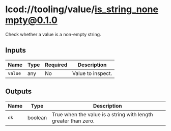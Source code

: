 # lcod://tooling/value/is_string_nonempty@0.1.0

Check whether a value is a non-empty string.

## Inputs

| Name | Type | Required | Description |
| ---- | ---- | -------- | ----------- |
| `value` | any | No | Value to inspect. |

## Outputs

| Name | Type | Description |
| ---- | ---- | ----------- |
| `ok` | boolean | True when the value is a string with length greater than zero. |
